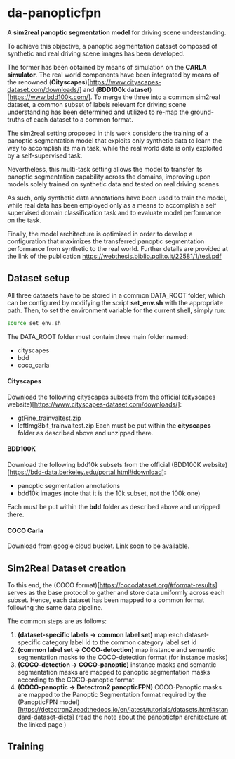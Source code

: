 # da-panopticfpn

A **sim2real panoptic segmentation model** for driving scene understanding.

To achieve this objective, a panoptic segmentation dataset composed of synthetic and real driving scene images has been developed.

The former has been obtained by means of simulation on the **CARLA simulator**.
The real world components have been integrated by means of the renowned (**Cityscapes**)[https://www.cityscapes-dataset.com/downloads/] and (**BDD100k dataset**)[https://www.bdd100k.com/].
To merge the three into a common sim2real dataset, a common subset of labels relevant for driving scene understanding has been determined and utilized
to re-map the ground-truths of each dataset to a common format.

The sim2real setting proposed in this work considers the training of a panoptic segmentation model that exploits only synthetic data to learn the way to accomplish its main task, while the real world data is only exploited by a self-supervised task.

Nevertheless, this multi-task setting allows the model to transfer its panoptic segmentation capability across the domains,
improving upon models solely trained on synthetic data and tested on real driving scenes. 

As such, only synthetic data annotations have been used to train the model, while real data has been employed only as a means to accomplish a self supervised domain classification task and to evaluate model performance on the task.

Finally, the model architecture is optimized in order to develop a configuration that maximizes the transferred panoptic segmentation performance from synthetic to the real world. Further details are provided at the link of the publication https://webthesis.biblio.polito.it/22581/1/tesi.pdf


## Dataset setup
All three datasets have to be stored in a common DATA_ROOT folder, which can be configured by modifying the script **set_env.sh** with the appropriate path.
Then, to set the environment variable for the current shell, simply run:
```bash
source set_env.sh
```
The DATA_ROOT folder must contain three main folder named:
- cityscapes
- bdd
- coco_carla

#### Cityscapes
Download the following cityscapes subsets from the official (cityscapes website)[https://www.cityscapes-dataset.com/downloads/]:
- gtFine_trainvaltest.zip
- leftImg8bit_trainvaltest.zip
Each must be put within the **cityscapes** folder as described above and unzipped there.

#### BDD100K
Download the following bdd10k subsets from the official (BDD100K website)[https://bdd-data.berkeley.edu/portal.html#download]:
- panoptic segmentation annotations
- bdd10k images (note that it is the 10k subset, not the 100k one)

Each must be put within the **bdd** folder as described above and unzipped there.

#### COCO Carla
Download from google cloud bucket. Link soon to be available.


## Sim2Real Dataset creation
To this end, the (COCO format)[https://cocodataset.org/#format-results] serves as the base protocol to gather and store data uniformly across each subset.
Hence, each dataset has been mapped to a common format following the same data pipeline.

The common steps are as follows:
1. **(dataset-specific labels -> common label set)** map each dataset-specific category label id to the common category label set id
2. **(common label set -> COCO-detection)** map instance and semantic segmentation masks to the COCO-detection format (for instance masks)
3. **(COCO-detection -> COCO-panoptic)** instance masks and semantic segmentation masks are mapped to panoptic segmentation masks according to the COCO-panoptic format
4. **(COCO-panoptic -> Detectron2 panopticFPN)** COCO-Panoptic masks are mapped to the Panoptic Segmentation format required by the (PanopticFPN model)[https://detectron2.readthedocs.io/en/latest/tutorials/datasets.html#standard-dataset-dicts] (read the note about the panopticfpn architecture at the linked page )



## Training

